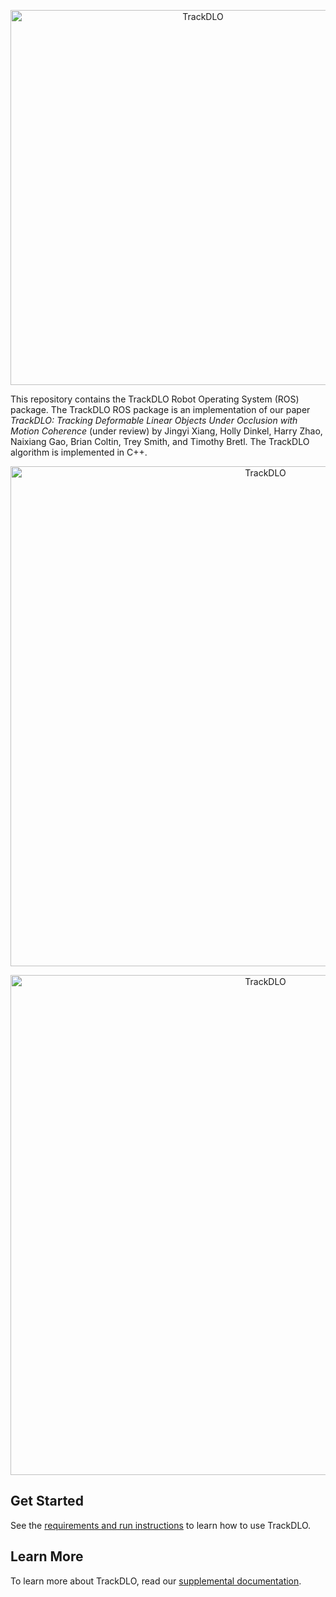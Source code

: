 <p align="center">
  <img src="images/trackdlo.png" width="600" title="TrackDLO">
</p>

This repository contains the TrackDLO Robot Operating System (ROS) package. The TrackDLO ROS package is an implementation of our paper *TrackDLO: Tracking Deformable Linear Objects Under Occlusion with Motion Coherence* (under review) by Jingyi Xiang, Holly Dinkel, Harry Zhao, Naixiang Gao, Brian Coltin, Trey Smith, and Timothy Bretl. The TrackDLO algorithm is implemented in C++.

<p align="center">
  <img src="images/trackdlo1.gif" width="800" title="TrackDLO">
</p>
<p align="center">
  <img src="images/trackdlo2.gif" width="800" title="TrackDLO">
</p>

## Get Started

See the [requirements and run instructions](https://github.com/RMDLO/trackdlo/blob/master/docs/RUN.md) to learn how to use TrackDLO.

## Learn More

To learn more about TrackDLO, read our [supplemental documentation](https://github.com/RMDLO/trackdlo/blob/master/docs/LEARN_MORE.md).

<!-- ## Bibtex:

```bash
@inproceedings{xiang2023trackdlo,
  title={TrackDLO: Tracking Deformable Linear Objects Under Occlusion with Motion Coherence},
  author={Xiang, Jingyi and Dinkel, Holly and Zhao, Harry and Gao, Naixiang and Coltin, Brian and Smith, Trey and Bretl, Timothy},
  booktitle={Under Review},
  pages={1--8},
  year={2023},
}
``` -->